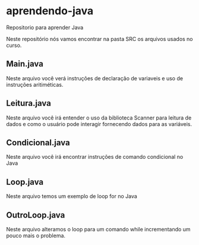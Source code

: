 # aprendendo-java
Repositorio para aprender Java

Neste repositório nós vamos encontrar na pasta SRC os arquivos usados no curso.

## Main.java
Neste arquivo você verá instruções de declaração de variaveis e uso de instruções aritiméticas.

## Leitura.java
Neste arquivo você irá entender o uso da biblioteca Scanner para leitura de dados e como o usuário pode interagir fornecendo dados para as variáveis.

## Condicional.java
Neste arquivo você irá encontrar instruções de comando condicional no Java

## Loop.java
Neste arquivo temos um exemplo de loop for no Java

## OutroLoop.java
Neste arquivo alteramos o loop para um comando while incrementando um pouco mais o problema.


